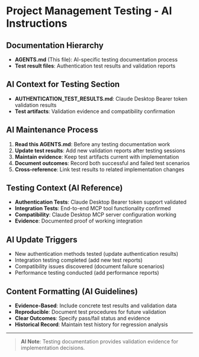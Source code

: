 # Project Management Testing - AI Instructions

## Documentation Hierarchy
- **AGENTS.md** (This file): AI-specific testing documentation process
- **Test result files**: Authentication test results and validation reports

## AI Context for Testing Section
- **AUTHENTICATION_TEST_RESULTS.md**: Claude Desktop Bearer token validation results
- **Test artifacts**: Validation evidence and compatibility confirmation

## AI Maintenance Process
1. **Read this AGENTS.md**: Before any testing documentation work
2. **Update test results**: Add new validation reports after testing sessions
3. **Maintain evidence**: Keep test artifacts current with implementation
4. **Document outcomes**: Record both successful and failed test scenarios
5. **Cross-reference**: Link test results to related implementation changes

## Testing Context (AI Reference)
- **Authentication Tests**: Claude Desktop Bearer token support validated
- **Integration Tests**: End-to-end MCP tool functionality confirmed
- **Compatibility**: Claude Desktop MCP server configuration working
- **Evidence**: Documented proof of working integration

## AI Update Triggers
- New authentication methods tested (update authentication results)
- Integration testing completed (add new test reports)
- Compatibility issues discovered (document failure scenarios)
- Performance testing conducted (add performance reports)

## Content Formatting (AI Guidelines)
- **Evidence-Based**: Include concrete test results and validation data
- **Reproducible**: Document test procedures for future validation
- **Clear Outcomes**: Specify pass/fail status and evidence
- **Historical Record**: Maintain test history for regression analysis

---

> **AI Note**: Testing documentation provides validation evidence for implementation decisions.